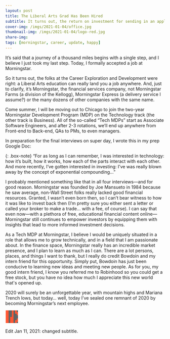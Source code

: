 ```yaml
---
layout: post
title: The Liberal Arts Grad Has Been Hired
subtitle: It turns out, the return on investment for sending in an application was really, really high
cover-img: /imgs/2021-01-04/office.jpg
thumbnail-img: /imgs/2021-01-04/logo-red.jpg
share-img: 
tags: [morningstar, career, update, happy]
---
```


It’s said that a journey of a thousand miles begins with a single step, and I believe I just took my last step. Today, I formally accepted a job at Morningstar.

So it turns out, the folks at the Career Exploration and Development were right: a Liberal Arts education can really land you a job anywhere. And, just to clarify, it’s Morningstar, the financial services company, not Morningstar Farms (a division of the Kellogg), Morningstar Express (a delivery service I assume?) or the many dozens of other companies with the same name. 

Come summer, I will be moving out to Chicago to join the two-year Morningstar Development Program (MDP) on the Technology track (the other track is Business). All of the so-called “Tech MDPs” start as Associate Software Engineers, and after 2-3 rotations, we’ll end up anywhere from Front-end to Back-end, QAs to PMs, to even managers.

In preparation for the final interviews on super day, I wrote this in my prep Google Doc:

{: .box-note}
“For as long as I can remember, I was interested in technology: how it’s built, how it works, how each of the parts interact with each other. And more recently, I’ve gotten interested in investing: I’ve was really blown away by the concept of exponential compounding…”

I probably mentioned something like that in all four interviews—and for good reason. Morningstar was founded by Joe Mansueto in 1984 because he saw average, non-Wall Street folks really lacked good financial resources. Granted, I wasn’t even born then, so I can’t bear witness to how it was like to invest back then (I’m pretty sure you either sent a letter or called your broker to make a trade… with a fee, of course). I can say that even now—with a plethora of free, educational financial content online—Morningstar still continues to empower investors by equipping them with insights that lead to more informed investment decisions.

As a Tech MDP at Morningstar, I believe I would be uniquely situated in a role that allows me to grow technically, and in a field that I am passionate about. In the finance space, Morningstar really has an incredible market presence, and I plan to learn as much as I can. There are a lot persons, places, and things I want to thank, but I really do credit Bowdoin and my intern friend for this opportunity. Simply put, Bowdoin has just been conducive to learning new ideas and meeting new people. As for you, my good intern friend, I know you referred me to Robinhood so you could get a free stock, but you have no idea how much I appreciate this new world that's opened up.

2020 will surely be an unforgettable year, with mountain highs and Mariana Trench lows, but today… well, today I’ve sealed one remnant of 2020 by becoming Morningstar’s next employee.

![my custom end mark](../imgs/end-marks/end-mark2.png)

Edit Jan 11, 2021: changed subtitle.